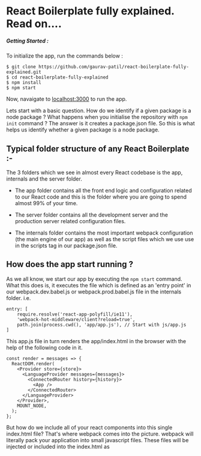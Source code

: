 # React Boilerplate fully explained. Read on....

##### Getting Started :

To initialize the app, run the commands below :

```
$ git clone https://github.com/gaurav-patil/react-boilerplate-fully-explained.git
$ cd react-boilerplate-fully-explained
$ npm install
$ npm start
```
Now, navaigate to [localhost:3000](http://localhost:3000) to run the app.

Lets start with a basic question. How do we identify if a given package is a node package ? What happens when you initialise the repository with ``` npm init ``` command ? The answer is it creates a package.json file. So this is what helps us identify whether a given package is a node package.

## Typical folder structure of any React Boilerplate :-

The 3 folders which we see in almost every React codebase is the app, internals and the server folder.

* The app folder contains all the front end logic and configuration related to our React code and this
is the folder where you are going to spend almost 99% of your time.

* The server folder contains all the development server and the production server related configuration
files.

* The internals folder contains the most important webpack configuration (the main engine of our app) as well as the script files which we use use in the scripts tag in our package.json file.

## How does the app start running ?

As we all know, we start our app by executing the ``` npm start ``` command.
What this does is, it executes the file which is defined as an 'entry point' in our webpack.dev.babel.js or
webpack.prod.babel.js file in the internals folder. i.e.
```
entry: [
    require.resolve('react-app-polyfill/ie11'),
    'webpack-hot-middleware/client?reload=true',
    path.join(process.cwd(), 'app/app.js'), // Start with js/app.js
]
```

This app.js file in turn renders the app/index.html in the browser with the help of the following code in it.
```
const render = messages => {
  ReactDOM.render(
    <Provider store={store}>
      <LanguageProvider messages={messages}>
        <ConnectedRouter history={history}>
          <App />
        </ConnectedRouter>
      </LanguageProvider>
    </Provider>,
    MOUNT_NODE,
  );
};
```

But how do we include all of your react components into this single index.html file? That's where webpack comes into the picture. webpack will literally pack your application into small javascript files. These files will be injected or included into the index.html as <script> tags.

#### First, we will go through the files in the root folder

### package.json :-

* This file is written in JSON format.

*  ``` "name": "react-boilerplate-fully-explained" ``` The name field needs no explanation. Its our package
name or the name we see on npm website if our package is published. It has certain rules to be followed
like it cannot contain capital letters. Also, this name should be unique if we are publishing this package
on NPM.

*  ``` "version": "0.1.0" ``` The version field also needs no explanation. It denotes the current version of the module that the package.json file is describing. It's this version number which you see when you visit 
a particular package on npm website or the dependency package specified with version number in the package.json file.

*  ``` "description": "React boilerplate fully explained and commented" ``` This contains the human readable description of our module. This ``` description ``` property is frequently indexed by search tools like npm search and the npm CLI search tool to help find relevant packages based on a search query.

*  ``` "main": "index.js" ``` The main field is a module ID that is the primary entry point to your program. That is, if your package is named foo, and a user installs it, and then does require("foo"), then your main module's exports (in this case, index.js) object will be returned.
Also, we only need a main parameter in package.json if the entry point to our package differs from index.js in its root folder.

*  ``` repository ``` If we are publishing our package on npm publicly, we usually intend to expose
our source code. The repository field just does that.

*  ``` engines ``` This specifies the minimal requirements of our module to function fully. For example,
we need npm version installed to be above 5.0.0

*  ``` browserslist ``` This tells which browsers (and their versions) we want to support. It’s referenced by Babel, Autoprefixer, and other tools, to only add the polyfills and fallbacks needed to the browsers you target. This configuration means we want to support the last 2 major versions of all browsers with at least 1% of usage (from the CanIUse.com stats), except IE8 and lower.

*  ``` "license": "ISC" ``` This is a string that tells the users who use this code that under what terms 
I am sharing my code.

*  ``` bugs ``` && ``` homepage ``` Links to respective pages of our repository. These are the links which 
we can see on out published package on the npm website.

*  ``` scripts ``` As the name suggests, defines a set of node scripts that we can use. These scripts are
command line commands that we execute on the terminal. Essentially, when we type ``` npm run prebuild ```
in our terminal, its actually this ``` npm run build:clean ``` command which gets executed on our terminal, 
i.e. the command defined in front of it in package.json file.
To execute any script, we need to type ``` npm run ``` followed by the script name.
(``` npm start``` is an exception to this though. It does not need the run keyword) 

*  ``` dependencies ``` All the dependency packages we need for our app to run. They need not be only names
as we usually see, but can be URL's as well. i.e.
``` 
"dependencies" : {
  "name1" : "git://github.com/user/project.git#commit-ish", 
  "name2" : "git://github.com/user/project.git#commit-ish"
} 
```
Also, when defining the version number, we specify ``` ~1.2.3 ``` to use releases from 1.2.3 to 1.2.9
such that it does not increment the minor version (1.3.0)
Also, we specify ``` ~1.2.3 ``` to use releases from 1.2.3 to 1.9.9
such that it does not increment to the major version (2.0.0)

*  ``` devDependencies ``` All the development dependency packages we need for our app to run. They differ 
from dependencies such that they are meant to be installed only in development mode, but need not go in 
production.

### package-lock.json

Consider a dependency stated as "express": "^4.16.4".

The publisher of this module (without using package-lock.json) would have express version 4.16.4 installed since they installed the latest version.

If express has published a new version (4.17.x) by the time I download this module and try to install dependencies on it, I can download the latest version (due to caret symbol ^ as above).

The problem with the above is that if version 4.17.x contains a bug, the user who clones this project later on and exexutes the npm install command will get this buggy 4.17.x version of express which might cause the project to not work as per our expectations.

The same thing could happen in the production environment, and you’d have no idea why it was failing.

If as developers, we want the user to install the packages with the exact set of versions as we, the developers had, thats when the package-lock.json file comes to our rescue.

This file makes sure that when we run the npm install command, the npm installs the exact version as in the package-lock.json file ignoring the package.json file. (thereby creating an exact replica of the node packages and their respective versions the developers had)

### jest.config.js :-

```
collectCoverageFrom: [
  'app/**/*.{js,jsx}',
  '!app/**/*.test.{js,jsx}',
  '!app/*/RbGenerated*/*.{js,jsx}',
  '!app/app.js',
  '!app/global-styles.js',
  '!app/*/*/Loadable.{js,jsx}',
]
```
This option requires collectCoverage to be set to true. collectCoverage indicates whether the coverage information should be collected while executing the test.
collectCoverageFrom is an array of glob patterns as above, indicating a set of files for which coverage information should be collected.

```
coverageThreshold: {
    global: {
      statements: 98,
      branches: 91,
      functions: 98,
      lines: 98,
    },
  }
```
coverageThreshold will be used to configure minimum threshold enforcement for coverage results. If thresholds aren't met, jest will fail.

```
moduleDirectories: ['node_modules', 'app']
```
This is to  configure jest to find our files. Now that Jest knows how to process our files, we need to tell it how to find them. Similarly like webpack's modulesDirectories, we  have Jest's moduleDirectories options. This means that we can import files from these folders directly in our app without having to give a long absolute path for them.

``` moduleNameMapper ``` allows to to stub out resources, like images or styles with a single module.

``` setupFilesAfterEnv ``` ``` setupFiles ``` A list of paths to modules that run some code to configure or set up the testing framework before each test file in the suite is executed. It's also worth noting that setupFiles will execute before setupFilesAfterEnv.

``` testRegex: 'tests/.*\\.test\\.js$' ``` The pattern or patterns Jest uses to detect test files.
No wonder, it is this option that when we run the ``` npm run test ``` command, that it is automatically able to scan and detect our test files.

### babel.config.js :-

Browsers dont understand the new modern Javascript syntax like the Class, Promises and the 
generator functions. Hence, to make it work, what we need to do is convert this new JS syntax to the old ES5 syntax which all browsers can understand, and this is what Babel does for us. It transpiles the new ES6 JS syntax to the old ES5 syntax.

```
presets: [
  [
    '@babel/preset-env',
    {
      modules: false,
    },
  ],
  '@babel/preset-react',
]
``` 
In Babel, a preset is a set or group of plugins used to support particular language features. This means that multiple plugins together constitute a preset. The two presets Babel uses by default:

es2015: Adds support for ES2015 (or ES6) JavaScript
react: Adds support for JSX

```
plugins: [
  'styled-components',
  '@babel/plugin-proposal-class-properties',
  '@babel/plugin-syntax-dynamic-import',
]
```
Babel is a compiler (source code => output code). Like many other compilers it runs in 3 stages: parsing, transforming, and printing.

Now, out of the box Babel doesn't do anything. You will need to add plugins for Babel to do the task you want.
Eg: We load some pages in our app only if the user needs it, that is we dynamically import them at runtime. This is a new functionality in JS and the browsers still dont support it. Hence we need to add the plugin ``` @babel/plugin-syntax-dynamic-import ``` to be able to use this functionality.

```
env: {
  production: {
    only: ['app'],
    plugins: [
      'lodash',
      'transform-react-remove-prop-types',
      '@babel/plugin-transform-react-inline-elements',
      '@babel/plugin-transform-react-constant-elements',
    ],
  }
}
```
``` only: ['app'] ``` This means that in production environment, we transpile files only in the app folder, and use the mentioned plugins for this environment.

### .eslintrc.js :-

ESLint statically analyzes your code to quickly find syntax errors and problems. ESLint is built into most text editors. Most of these syntactic errors can be fixed directly by ESLint. We can customize the default optionos in this file to preprocess our code, use custom parsers, and write our own rules.

``` parser: 'babel-eslint' ``` Which parser to use to analyze our code and report errors. By default, ESLint uses Espree as its parser.

``` extends: ['airbnb', 'prettier', 'prettier/react'] ``` A configuration file can extend the set of enabled rules from base configurations. Eg: Syntax error rules from these packages ``` 'airbnb', 'prettier', 'prettier/react' ``` will also be applied and if we want, we can override them in this file.

``` plugins: ['prettier', 'redux-saga', 'react', 'react-hooks', 'jsx-a11y'] ``` A plugin is an npm package that usually exports rules that detect our errors.

``` env ``` which environments our script is designed to run in. Each environment brings with it a certain set of predefined global variables.

```
parserOptions: {
  ecmaVersion: 6,
  sourceType: 'module',
  ecmaFeatures: {
    jsx: true,
  }
}
```
When using a custom parser, the parserOptions configuration property is required for ESLint to work properly with features not in ECMAScript 5 by default.

``` rules ``` We define rules with the help of which we can have our basic syntax validation. Eg. how much indentation we need after an import statement, do we need a new line after all imports etc.

``` settings ``` We can add settings object to ESLint configuration file and it is supplied to every rule that will be executed. 

#### Now, we will go through the files in the app folder

### app.js :-

The app.js file is one of the most important files of the boilerplate and contains all the global setup
which eventually helps us rendering our application. Lets see what it is!

* `@babel/polyfill` is imported first. This enables our app to have some cool stuff like ES6 generator functions, `Promise`s, etc.

* A `history` object is created, which remembers all the browsing history for your app. This is used by the ConnectedRouter to know which pages your users visit.
``` import history from 'utils/history'; ```

* A redux `store` is instantiated.
``` const store = configureStore(initialState, history); ```

* `ReactDOM.render()` not only renders the root react component called `<App />`, of our application, but it renders it with `<Provider />`, `<LanguageProvider />` and `<ConnectedRouter />`.
```
const render = messages => {
  ReactDOM.render(
    <Provider store={store}>
      <LanguageProvider messages={messages}>
        <ConnectedRouter history={history}>
          <App />
        </ConnectedRouter>
      </LanguageProvider>
    </Provider>,
    MOUNT_NODE,
  );
};
```

* `<Provider />` connects your app with the redux `store`.

* `<LanguageProvider />` provides language translation support to your app.

* Hot module replacement is set up with Webpack HMR that makes all the reducers, injected sagas, components, containers, and i18n messages hot reloadable.
```
if (module.hot) {
  module.hot.accept(['./i18n', 'containers/App'], () => {
    ReactDOM.unmountComponentAtNode(MOUNT_NODE);
    render(translationMessages);
  });
}
```

- i18n language translation internationalization support setup.
```
if (!window.Intl) {
  new Promise(resolve => {
    resolve(import('intl'));
  })
    .then(() => Promise.all([import('intl/locale-data/jsonp/en.js')]))
    .then(() => render(translationMessages))
    .catch(err => {
      throw err;
    });
} else {
  render(translationMessages);
}
```

### congifureStore.js :-

The Redux store is the heart of our application. We create and configure this redux store in this file.

The store is created with the createStore() factory, which accepts three parameters.

Root reducer: A master reducer combining all the reducers of various components.

Initial state: The initial state of our app as determined by our reducers.

Middleware/enhancers: Middlewares listen to each of the redux action dispatched to the redux store and then perform some inbetween action which it is supposed to do. For example, if you install the redux-logger middleware, it will listen to all the actions being dispatched to the store and print previous and next state in the browser console. It's helpful to track what happens in our app action by action step by step.
In our application we are using two such middleware.

Router middleware: Keeps our routes in sync with the redux store. It is used to dispatch history actions (e.g. to change URL with push('/path/to/somewhere')).

Redux saga: Used for managing side-effects such as dispatching actions asynchronously or accessing browser data. It is because of this middleware that when we dispatch a redux action from our component to get some
data from the server, the redux-saga is actually able to recognize it and fire the respective API call.

Note: the history object provided to router reducer, routerMiddleware, and ConnectedRouter component must be the same history object.

### Reselect :- 

We use reselect so that we can slice our redux state and only provide the necessay(sliced) part of the entire state to our respective react component. It has 3 features :- 

* **Computation**: If we have to perform some filtering or any other operation, the reselect will help us filter the original array and return only filtered data. We do not have to store a separate array of filtered data.

* **Memoization**: A selector will not compute a new result unless one of its arguments change. That means, if we are filtering data with some search key on a set of names, we have performed that search once and if we decide to repeat the same search once again for the 2nd time, reselect will not filter the names over and over. It will just return the previously computed names, and subsequently cached, result. Reselect compares the old and the new arguments and then decides whether to compute again or return the cached result.

* **Composability**: You can combine multiple selectors. For example, one selector can filter names according to a search key and another selector can filter the already filtered names according to gender. One more selector can further filter according to age. You combine these selectors by using createSelector()

A typical selector in any component looks like this :-
```
const selectRouter = globalStore => globalStore.router;

const makeSelectLocation = () =>
  createSelector(
    selectRouter,
    routerState => routerState.location,
  );
```
This means, first we pull the ``` router ``` object from our redux store and then from that, we pull ``` routerState.location ``` which is then passes as ``` makeSelectLocation ``` props to our component.

### reducers.js :-

```
export default function createReducer(injectedReducers = {}) {
  const rootReducer = combineReducers({
    language: languageProviderReducer,
    router: connectRouter(history),
    ...injectedReducers,
  });
}
```
We usually write one reducer per component. But to form a single source of truth or store as we call it,
we combine all the reducers here into 1 single store with the combineReducers function.
You can have global reducers injected directly here as you can see above (means these should be available at any point of the app no matter what), we directly inject language and router reducers.

### .httaccess :-
This boilerplate includes an `app/.htaccess` file that does three things:

1.  Redirect all traffic to HTTPS because ServiceWorker only works for encrypted
    traffic.
2.  Rewrite all pages (e.g. `yourdomain.com/subpage`) to `yourdomain.com/index.html`
    to let `react-router` take care of presenting the correct page.

### .nginx.conf :-

An `app/.nginx.conf` file is included that does the same as mentioned above but on an Nginx server.

#### Now, we will go through the files in the app/utils folder

### history.js :-
A `history` object is created, which remembers all the browsing history for your app. This is used by the ConnectedRouter to know which pages your users visit. Extremely helpful if we want to perform some analytics on pages our user keeps visiting frequently. There should be only one history object for our entire app, and hence we create that object in separate file meant only for it and then import it in our project whenever we need it, thus avoiding if create it multiple times by mistake in separate files.

### loadable.js :-
This is a higher order component that helps us display a loader animation or some loading text till the component files and its assets are getting downloaded from the server.

### injectReducer.js && reducerInjectors.js :-
As discussed earlier, we usually write one reducer per component. So, we have a HOC function in injectReducer.js which returns us a wrapped component, which injects the reducer in the global store as soon as the component is mounted.
The reducerInjectors.js file actually provides us with the injector function which the injectReducer.js file uses to inject the reducer in the global store.
```
constructor(props, context) {
  super(props, context);

  getInjectors(context.store).injectReducer(key, reducer);
}
```
The injectReducer.js also provides us with useInjectReducer function which we use in our component to inject the component's reducer into the global store as below.
```
useInjectReducer({ 
  key: 'ComponentName', 
  reducer: ComponentReducer
})
```
The key should be unique throughout the app i.e. no component can inject reducer with 2 same keys.

### injectSaga.js && sagaInjectors.js :-
We write multiple sagas in a component i.e. one saga per API call. Similarly like reducers, 
we have a HOC function in injectSaga.js which returns us a wrapped component, which injects the sagas in the global store as soon as the component is mounted and most importantly, it also ejects the sagas from the global store when the component is unmounted.
We eject these sagas from the global store because we assume that once the component is unmounted, we wont be firing the API calls (sagas) of that component.
However, you can configure this behavior with the following 3 'modes' as you can see in sagaInjectors.js :-

* 'DAEMON' mode injects the saga when the component is mounted but never ejects or cancels it. This is the default mode we have assumed in sagaInjectors.js file as you can see below. This means that if we explicitly dont specify the mode, DAEMON mode will be the default behavior.
``` mode: descriptor.mode || DAEMON ```

* 'RESTART_ON_REMOUNT' mode injects the saga when the component is mounted and ejects it when the component is unmounted. This improves the performance of our app. This is because when we dispatch a redux action from our component to fetch some data from the server, we go through all the keys of the sagas which are meant for this particular redux action. Hence if we keep ejecting these sagas when the component is no more,we will have less sagas to traverse through thereby increasing the performance of our app.

* 'ONCE_TILL_UNMOUNT' is when we want to run that saga or fire that respective API call only once during the component lifecycle.
 
The sagaInjectors.js file actually provides us with the injector function which the injectSaga.js file uses to inject the sagas in the global store.
```
constructor(props, context) {
  super(props, context);

  this.injectors = getInjectors(context.store);

  this.injectors.injectSaga(key, { saga, mode }, this.props);
}
```
The injectSaga.js also provides us with useInjectSaga function which we use in our component to inject the component's saga's into the global store as below. You need to call useInjectSaga function per API call you wish to do like this :
```
useInjectSaga({ 
  key: 'SagaName1', 
  saga: Saga1
});
useInjectSaga({ 
  key: 'SagaName2', 
  saga: Saga2
})
```
If you have a lot of API calls to be made to the server, you can write a function in injectSaga.js file which accepts an array of sagas, then loops through all these sagas and injects them rather than to write the useInjectSaga function for each API call as we have written above.

Also, the key should be unique throughout the component and also throughout the app i.e. no saga in an entire app can have 2 same keys.

#### Now, we will go through the files in the internals folder. This folder mostly consists of webpack configuration.

### Webpack :- 

The webpack configuration is stored in the internals/webpack folder. The basic webpack configuration is
stored in the webpack.base.babel.js file. You can override this configuration in webpack.dev.babel.js & 
the webpack.prod.babel.js file for the respective environments.

What problem does the webpack solve ? This question always intrigues us. The answer is Webpack is a module bundler. It means, that its purpose is to merge a group of modules (with their dependencies). The output might be one, or more files. Aside from bundling modules, webpack can do all sorts of things with your files: for example transpile scss to css, or typescript to javascript. It can even compress all of your image files! 

Please refer the webpack.base.babel.js, webpack.dev.babel.js & webpack.prod.babel.js for the code snippets going forward.

#### Mode :-
The mode is a parameter that Webpack 4 introduced. The configuration requires specifying it ever since. Not doing it will cause a warning and its value will fall back to the default value, which is production. If you use  mode: "production", Webpack will set some configuration for you. As a result, your output code will better fit the production.
```
mode: 'production'
```

#### Entry Point :-
Webpack needs an entry point. It indicates which module webpack should use to begin the module bundling.
This is from where our app usually boots up as mentioned earlier.
```
entry: [
    require.resolve('react-app-polyfill/ie11'),
    path.join(process.cwd(), 'app/app.js'),
]
```
It means that webpack will go to the 'app/app.js' file and start the bundling from that. If you use any imports in the app.js file, webpack will in turn handle them.

You can have more than one entry point, but with single page applications, we usually have only one.

#### Output :-
The output is a configuration of where webpack should output your bundle. It defaults to the './dist/main.js' file.

```
output: {
    filename: '[name].[chunkhash].js',
    chunkFilename: '[name].[chunkhash].chunk.js',
}
```

#### Loaders :-
Webpack loaders perform the specific task what they are intended for. 
We define the loaders in the module.rules property in our webpack configuration.
The property rules is an array of all of your loaders.
For eg :- 
```
{
    test: /\.css$/,
    exclude: /node_modules/,
    use: ['style-loader', 'css-loader'],
}
```
These rules will be applied to every file, that matches the test property of the rule. This is, in fact, a regular expression.
For eg. in the above code, it will consider all the css files in our project.
Also, it will exclude scanning for css files from the node_modules folder as written.

The property use is an indicator of which loader should be used for the matching files.
For eg. in the above code, for all the css files, we first apply the css-loader and then the style-loader.
We can also pass additional options to the above loaders with the options property.

``` import './style.css'; ```

Using the configuration above will work like that:

Webpack will try to resolve the style.css file
The filename will match the  /\.css$/ regular expression
The file will be interpreted by the css-loader
The result of the css-loader will be passed to the style-loader
Finally, the style-loader will return a JavaScript code

#### Common Webpack Loaders :-

**css-loader** : The css-loader interprets imported css files and resolves them.
``` import css from 'file.css'; ```

**style-loader** : Inject CSS into the DOM i.e. puts the css from the .css files into the <style> tags in HTML.

**babel-loader** : Browsers dont understand the new modern Javascript syntax like the Class, Promises and the generator functions. Hence, to make it work, what we need to do is convert this new JS syntax to the old ES5 syntax which all browsers can understand, and this is what Babel does for us. It transpiles the new ES6 JS syntax to the old ES5 syntax.

**file-loader** : Apart from javascript, the browsers dont understand anything. Hence to deal with files other than .js, we need a mechanism which puts these files in our output directory and then gives us a path to that file (public uri) through which we can use that file in our project. 
``` import img from './file.png'; ```
This will emit file.png as a file in the output directory (with the specified naming convention, if options are specified to do so) and returns the public URI of the file.

**url-loader** : The url-loader will transform your images into base64 URIs. If your images are very small, it might be better for your performance to include them straight into your code as data matrix form. Hence we wont need to import them explicitly at the top of our code and will cause your browser to make fewer requests.

If you specify your images in the `.html` files using the `<img>` tag, everything will work fine. The problem comes up if you try to include images using anything except that tag, like meta tags:

```HTML
<meta property="og:image" content="img/yourimg.png" />
```

The webpack `html-loader` does not recognise this as an image file and will not
transfer the image to the build folder. To get webpack to transfer them, you
have to import them with the file loader in your JavaScript somewhere, e.g.:

```JavaScript
import 'file?name=[name].[ext]!../img/yourimg.png';
```

Then webpack will correctly transfer the image to the build folder.

**html-loader** : Exports HTML as string. You can parse the URL's in the HTML, optimize and minimize the HTML.


### Plugins :- 

Plugins differ from loaders in a way that they can perform a wider range of tasks. Basically, they do anything else, that loaders can’t do. While loaders are tied to a certain type of files, plugins can be more generic.

The most basic way to use plugins is to put them in the plugins property of our configuration. You need to create an instance of a plugin by calling it with the new operator.

You may wonder why do we need to use the new keyword to instantiate a plugin. This is due to the fact that we can use the same plugin on different sets of files.

#### Common Webpack Plugins :-

**HtmlWebpackPlugin** :- 
Manually adding all JavaScripts file to your HTML can be cumbersome. Thankfully, you don’t need to do that! HtmlWebpackPlugin does that for you.

```
new HtmlWebpackPlugin({
  template: 'app/index.html',
  minify: {
    removeComments: true,
    collapseWhitespace: true,
    removeRedundantAttributes: true,
    useShortDoctype: true,
    removeEmptyAttributes: true,
    removeStyleLinkTypeAttributes: true,
    keepClosingSlash: true,
    minifyJS: true,
    minifyCSS: true,
    minifyURLs: true,
  },
  inject: true,
})
```
It will create the index.html file for us and drop it in the dist directory. Our output JavaScript code will be injected at the end of the  <body> tag like this, because we have set ``` inject: true ``` in the above code.


```
<html>
    <head>
        <meta charset="UTF-8">
        <title>Webpack App</title>
    </head>
    <body>
        <script type="text/javascript" src="main.js"></script>
    </body>
</html>
```
It will come in handy especially when the number of your files will grow since you would have to keep track of them and add all of them to the HTML file.

Another important thing to note here is that your filenames might change due to the usage of hashes. It makes the HtmlWebpackPlugin even more useful because you don’t need to keep track of the filenames.

What are hashes ? It is a chunk-specific hash that will be generated based on the contents of your file. It will change only if the content of the file itself changes. It is due to the fact, that browser knows whether to download the new file or to use the cached file. If the filename changes, the browser will know that it needs to be redownloaded. 

Also, as you can see, there are many options which you can pass to this HtmlWebpackPlugin for it to work
the way you want it to be. We have passed many options to minify property so that we reduce the size of our HTML files in turn helping us to download these files faster.

**OfflinePlugin** :- 
This plugin is intended to provide an offline experience for webpack projects. It uses ServiceWorker, and AppCache as a fallback under the hood. Simply include this plugin in your webpack.config, and the accompanying runtime in your client script, and your project will become offline ready by caching all (or some) of the webpack output assets.

**CompressionPlugin** :-
Prepare compressed versions of assets for the said files in the ``` test ``` property to serve them with Content-Encoding.

**WebpackPwaManifest Plugin** :-
This is a webpack plugin that generates a 'manifest.json' for your Progressive Web Application, with auto icon resizing and fingerprinting support.

**HashedModuleIdsPlugin** :-
This plugin will cause the chunk hashes which we talked about earlier to be based on the relative path of the module, generating a four character string as the module id. Usually this is for use in production.

**EnvironmentPlugin** :- 
The EnvironmentPlugin is shorthand for using the DefinePlugin on process.env keys like this :
``` new webpack.EnvironmentPlugin(['NODE_ENV', 'DEBUG']) ```

**HotModuleReplacementPlugin** :-
Hot Module Replacement (HMR) exchanges, adds, or removes modules while an application is running, without a full reload. This can significantly speed up development as we dont have to reload our webpage  when we make some changes in our code. The browser directly reflects them without us having to reload the webpage.
This is only valid for development mode and not for production.

### Optimization :- 
To understand optimization, you need to understand what code splitting is in webpack. 
It allows you to split your code into more than one file. If used correctly, it can improve the performance of your application a lot. Of the reasons for it is the fact, that browsers are caching your code.
So, every time I make a change, the entire file has to be re-downloaded by the user which contains some changed code, but most of the old code remains as is unchanged. Hence we can split our file such that 
we make say 2 files out of it. one which usually doesnt change and hence users have to download them only once, and the 2nd file which usually keeps changing.


```
splitChunks: {
  chunks: 'all',
  maxInitialRequests: 10,
  minSize: 0,
  cacheGroups: {
    vendor: {
      test: /[\\/]node_modules[\\/]/,
      name(module) {
        const packageName = module.context.match(
          /[\\/]node_modules[\\/](.*?)([\\/]|$)/,
        )[1];
        return `npm.${packageName.replace('@', '')}`;
      },
    },
  },
}
```
This code generates vendor.js file (due to key named 'vendor') and contains all the files from our node_modules folder as defined in regex above.
You can see this vendor.js file in your network tab when you load your app for the first time (in production mode as this is production configuration)
You can  add multiple keys above like vendor and can pull out files from multiple folders in case vendor.js
gets too huge in size to download or you want to split your files into multiple files as discussed earlier.

**TerserPlugin** :- This plugin helps us minify JavaScript. We can pass various configuration options to this such as do we need comments in our minified file, can this file be cached and so on.
```
minimize: true,
  minimizer: [
    new TerserPlugin({
      terserOptions: {
        warnings: false,
        compress: {
          comparisons: false,
        },
        parse: {},
        mangle: true,
        output: {
          comments: false,
          ascii_only: true,
        },
      },
      parallel: true,
      cache: true,
      sourceMap: true,
    }),
],
```

**Performance** :- 
These options allows you to control how webpack notifies you of assets and entry points that exceed a specific file limit.
```
performance: {
    assetFilter: assetFilename =>
    !/(\.map$)|(^(main\.|favicon\.))/.test(assetFilename),
}
```
**Target** :-
``` target: 'web' ```

webpack can compile for multiple environments or targets. Usually this is set to web or Node. 

**DevTools** :- 
``` devtool: 'eval-source-map' ```
This option controls if and how source maps are generated.
So what are source maps ?

A source map provides a way of mapping code within a compressed file back to it’s original position in a source file. This means that – with the help of a bit of software – you can easily debug your applications even after your assets have been optimized. The Chrome and Firefox developer tools both ship with built-in support for source maps.

As the name suggests, a source map consists of a whole bunch of links to the original source code that can be used to map the code within a compressed file back to it’s original source.


**Resolve** :- 
A resolver is a library which helps in locatig a module by its absolute path. These options change how modules are resolved.

This is the reason why we could import anything directly from node_modules as you see in most of the React code because we have included it in our configuration as can be seen in the below code.
``` 
resolve: {
    modules: ['node_modules', 'app'],
    extensions: ['.js', '.jsx', '.react.js'],
    mainFields: ['browser', 'jsnext:main', 'main'],
}
```

#### Now, we will go through the files in the server folder.

As discussed earlier, the server folder contains all the development server and the production server related configuration files.

This contains a middleware folder which in turn contains the development and production middlewares.
But what exactly is a middleware ? 

Say you’re running a web application on a web server with Node.js and Express. In this application, let’s say certain pages require that you log in.
When the web server receives a request for data, Express (Node Server) gives us a request object with information about the user and the data they are requesting. We can see their IP address, what language their browser is set to, what url they are requesting, and if any parameters they have passed along. Express (Node Server) also gives us access to a response object that we can modify before the web server sends this response to the user. These objects are usually denoted as req, res.
```
app.get('*', (req, res) =>
    res.sendFile(path.resolve(outputPath, 'index.html')),
)
```
Middleware functions are the perfect place to modify these req and res objects with relevant information. For instance, after a user has logged in, we could fetch additional user details from a database, and then store those details in res.user which can later be used in our Node app.

The index.js is the main file here which contains all the configuration. It is from here that we start listening on port 3000 for our application. (see the port number defined in port.js file)

We might want to log errors which occur on our server when the users make requests, and we might prefer to keep logging these errors may be to some file, so that later on we can rectify them.

That's pretty much of it.

I hope now you now have atleast the basic idea of how the entire Reatct codebase functions and how we can influence it with various configuration options which we discussed !!!